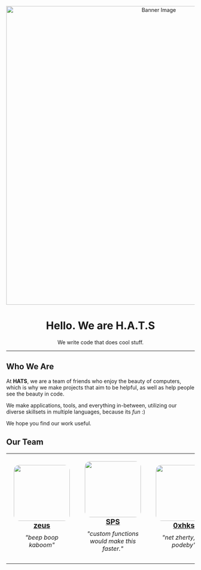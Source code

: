 <p align="center">
  <img src="https://github.com/user-attachments/assets/4fd9c2a5-0f63-4626-b5ed-ab0478b8507f" alt="Banner Image" width="800"/>
</p>
<h1 align="center">Hello. We are <strong>H.A.T.S</strong></h1>

<p align="center">
  We write code that does cool stuff.
</p>

---

## Who We Are
At **HATS**, we are a team of friends who enjoy the beauty of computers, which is why we make projects that aim to be helpful, as well as help people see the beauty in code.

We make applications, tools, and everything in-between, utilizing our diverse skillsets in multiple languages, because its _fun_ :)

We hope you find our work useful. 

## Our Team
<div style="max-width: 1000px; margin: 0 auto;">
<table align="center" style="font-size: 16px;">
  <tr>
    <td align="center" width="300" style="padding: 20px;">
      <img src="https://github.com/zeusssz.png" style="width: 150px; height: 150px; border-radius: 10%; object-fit: cover;"><br>
      <strong style="font-size: 1.2em;"><a href="https://github.com/zeusssz">zeus</a></strong><br>
      <p style="margin: 10px 0; font-style: italic;">"beep boop kaboom"</p>
    </td>
    <td align="center" width="300" style="padding: 20px;">
      <img src="https://github.com/SPS1010.png" style="width: 150px; height: 150px; border-radius: 10%; object-fit: cover;"><br>
      <strong style="font-size: 1.2em;"><a href="https://github.com/SPS1010">SPS</a></strong><br>
      <p style="margin: 10px 0; font-style: italic;">"custom functions would make this faster."</p>
    </td>
    <td align="center" width="300" style="padding: 20px;">
      <img src="https://github.com/0xhks.png" style="width: 150px; height: 150px; border-radius: 10%; object-fit: cover;"><br>
      <strong style="font-size: 1.2em;"><a href="https://github.com/0xhks">0xhks</a></strong><br>
      <p style="margin: 10px 0; font-style: italic;">"net zherty, net podeby"</p>
    </td>
    <td align="center" width="300" style="padding: 20px;">
      <img src="https://github.com/foolishunter.png" style="width: 150px; height: 150px; border-radius: 10%; object-fit: cover;"><br>
      <strong style="font-size: 1.2em;"><a href="https://github.com/foolishunter">foolishunter</a></strong><br>
      <p style="margin: 10px 0; font-style: italic;">"i like momos"</p>
    </td>
  </tr>
</table>
</div>
